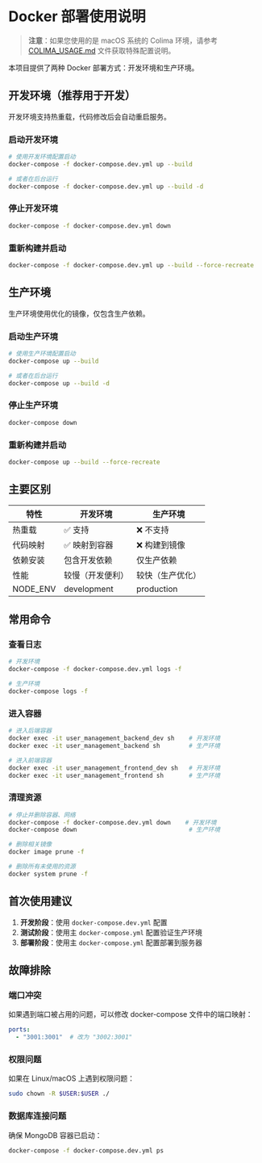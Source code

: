 # Docker 部署使用说明

> **注意**：如果您使用的是 macOS 系统的 Colima 环境，请参考 [COLIMA_USAGE.md](./COLIMA_USAGE.md) 文件获取特殊配置说明。

本项目提供了两种 Docker 部署方式：开发环境和生产环境。

## 开发环境（推荐用于开发）

开发环境支持热重载，代码修改后会自动重启服务。

### 启动开发环境

```bash
# 使用开发环境配置启动
docker-compose -f docker-compose.dev.yml up --build

# 或者在后台运行
docker-compose -f docker-compose.dev.yml up --build -d
```

### 停止开发环境

```bash
docker-compose -f docker-compose.dev.yml down
```

### 重新构建并启动

```bash
docker-compose -f docker-compose.dev.yml up --build --force-recreate
```

## 生产环境

生产环境使用优化的镜像，仅包含生产依赖。

### 启动生产环境

```bash
# 使用生产环境配置启动
docker-compose up --build

# 或者在后台运行
docker-compose up --build -d
```

### 停止生产环境

```bash
docker-compose down
```

### 重新构建并启动

```bash
docker-compose up --build --force-recreate
```

## 主要区别

| 特性 | 开发环境 | 生产环境 |
|------|----------|----------|
| 热重载 | ✅ 支持 | ❌ 不支持 |
| 代码映射 | ✅ 映射到容器 | ❌ 构建到镜像 |
| 依赖安装 | 包含开发依赖 | 仅生产依赖 |
| 性能 | 较慢（开发便利） | 较快（生产优化） |
| NODE_ENV | development | production |

## 常用命令

### 查看日志

```bash
# 开发环境
docker-compose -f docker-compose.dev.yml logs -f

# 生产环境
docker-compose logs -f
```

### 进入容器

```bash
# 进入后端容器
docker exec -it user_management_backend_dev sh    # 开发环境
docker exec -it user_management_backend sh        # 生产环境

# 进入前端容器
docker exec -it user_management_frontend_dev sh   # 开发环境
docker exec -it user_management_frontend sh       # 生产环境
```

### 清理资源

```bash
# 停止并删除容器、网络
docker-compose -f docker-compose.dev.yml down    # 开发环境
docker-compose down                               # 生产环境

# 删除相关镜像
docker image prune -f

# 删除所有未使用的资源
docker system prune -f
```

## 首次使用建议

1. **开发阶段**：使用 `docker-compose.dev.yml` 配置
2. **测试阶段**：使用主 `docker-compose.yml` 配置验证生产环境
3. **部署阶段**：使用主 `docker-compose.yml` 配置部署到服务器

## 故障排除

### 端口冲突
如果遇到端口被占用的问题，可以修改 docker-compose 文件中的端口映射：

```yaml
ports:
  - "3001:3001"  # 改为 "3002:3001"
```

### 权限问题
如果在 Linux/macOS 上遇到权限问题：

```bash
sudo chown -R $USER:$USER ./
```

### 数据库连接问题
确保 MongoDB 容器已启动：

```bash
docker-compose -f docker-compose.dev.yml ps
```
